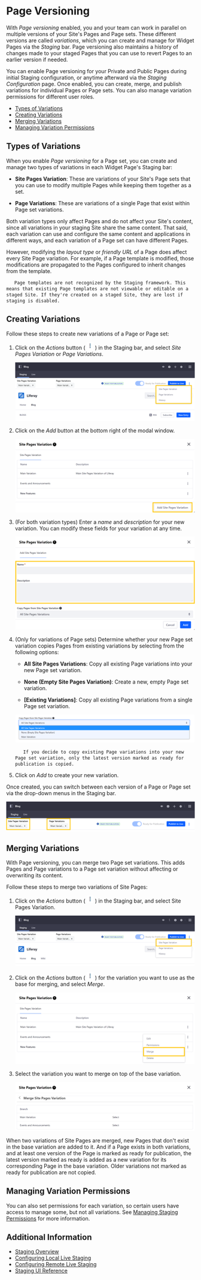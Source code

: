 # Page Versioning

With *Page versioning* enabled, you and your team can work in parallel on multiple versions of your Site's Pages and Page sets. These different versions are called *variations*, which you can create and manage for Widget Pages via the *Staging* bar. Page versioning also maintains a history of changes made to your staged Pages that you can use to revert Pages to an earlier version if needed.

You can enable Page versioning for your Private and Public Pages during initial Staging configuration, or anytime afterward via the *Staging Configuration* page. Once enabled, you can create, merge, and publish variations for individual Pages or Page sets. You can also manage variation permissions for different user roles.

* [Types of Variations](#types-of-variations)
* [Creating Variations](#creating-variations)
* [Merging Variations](#merging-variations)
* [Managing Variation Permissions](#managing-variation-permissions)

## Types of Variations

When you enable *Page versioning* for a Page set, you can create and manage two types of variations in each Widget Page's Staging bar:

* **Site Pages Variation**: These are variations of your Site's Page sets that you can use to modify multiple Pages while keeping them together as a set.

* **Page Variations**: These are variations of a single Page that exist within Page set variations.

Both variation types only affect Pages and do not affect your Site's content, since all variations in your staging Site share the same content. That said, each variation can use and configure the same content and applications in different ways, and each variation of a Page set can have different Pages.

However, modifying the *layout type* or *friendly URL* of a Page does affect every Site Page variation. For example, if a Page template is modified, those modifications are propagated to the Pages configured to inherit changes from the template.

```note::
   Page templates are not recognized by the Staging framework. This means that existing Page templates are not viewable or editable on a staged Site. If they're created on a staged Site, they are lost if staging is disabled.
```

## Creating Variations

Follow these steps to create new variations of a Page or Page set:

1. Click on the *Actions* button ( ![Actions button](./../../images/icon-actions.png) ) in the Staging bar, and select *Site Pages Variation* or *Page Variations*.

   ![Click on the Actions button in the Staging bar and select the variation type you want to create.](./page-versioning/images/03.png)

1. Click on the *Add* button at the bottom right of the modal window.

   ![Click on the Add button at the bottom right of the modal window](./page-versioning/images/04.png)

1. (For both variation types)<!--Is this kosher?--> Enter a *name* and *description* for your new variation. You can modify these fields for your variation at any time.

   ![Enter a name and description for your new variation.](./page-versioning/images/05.png)

1. (Only for variations of Page sets)<!--Is this kosher?--> Determine whether your new Page set variation copies Pages from existing variations by selecting from the following options:

   * **All Site Pages Variations**: Copy all existing Page variations into your new Page set variation.

   * **None (Empty Site Pages Variation)**: Create a new, empty Page set variation.

   * **[Existing Variations]**: Copy all existing Page variations from a single Page set variation.

   ![Determine whether your new Page set variation copies Pages from existing variations](./page-versioning/images/06.png)

   ```note::
      If you decide to copy existing Page variations into your new Page set variation, only the latest version marked as ready for publication is copied.
   ```

1. Click on *Add* to create your new variation.

Once created, you can switch between each version of a Page or Page set via the drop-down menus in the Staging bar.

![You can switch between each version of a Page or Page set via the drop-down menus in the Staging bar](./page-versioning/images/02.png)

## Merging Variations

With Page versioning, you can merge two Page set variations. This adds Pages and Page variations to a Page set variation without affecting or overwriting its content.

Follow these steps to merge two variations of Site Pages:

1. Click on the *Actions* button ( ![Actions button](./../../images/icon-actions.png) ) in the Staging bar, and select Site Pages Variation.

   ![Select Site Pages Variation.](./page-versioning/images/07.png)

1. Click on the *Actions* button ( ![Actions button](./../../images/icon-actions.png) ) for the variation you want to use as the base for merging, and select *Merge*.

   ![Click on the Actions button for the variation you want to use as the base for merging, and select Merge.](./page-versioning/images/08.png)

1. Select the variation you want to merge on top of the base variation.

   ![Select the variation you want to merge on top of the base variation.](./page-versioning/images/09.png)

When two variations of Site Pages are merged, new Pages that don't exist in the base variation are added to it. And if a Page exists in both variations, and at least one version of the Page is marked as ready for publication, the latest version marked as ready is added as a new variation for its corresponding Page in the base variation. Older variations not marked as ready for publication are not copied.

## Managing Variation Permissions

You can also set permissions for each variation, so certain users have access to manage some, but not all variations. See [Managing Staging Permissions](./managing-staging-permissions.md) for more information.

## Additional Information

* [Staging Overview](./staging-overview.md)
* [Configuring Local Live Staging](./configuring-local-live-staging.md)
* [Configuring Remote Live Staging](./configuring-remote-live-staging.md)
* [Staging UI Reference](./staging-ui-reference.md)
